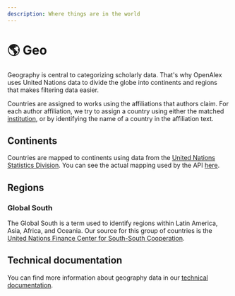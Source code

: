 ```yaml
---
description: Where things are in the world
---
```


# 🌎 Geo

Geography is central to categorizing scholarly data. That's why OpenAlex uses United Nations data to divide the globe into continents and regions that makes filtering data easier.

Countries are assigned to works using the affiliations that authors claim. For each author affiliation, we try to assign a country using either the matched [institution](institutions.md), or by identifying the name of a country in the affiliation text.

## Continents

Countries are mapped to continents using data from the [United Nations Statistics Division](https://unstats.un.org/unsd/methodology/m49/). You can see the actual mapping used by the API [here](https://github.com/ourresearch/openalex-elastic-api/blob/master/country_list.py).

## Regions

### **Global South**

The Global South is a term used to identify regions within Latin America, Asia, Africa, and Oceania. Our source for this group of countries is the [United Nations Finance Center for South-South Cooperation](http://www.fc-ssc.org/en/partnership\_program/south\_south\_countries).

## Technical documentation

You can find more information about geography data in our [technical documentation](https://docs.openalex.org/api-entities/geo).
